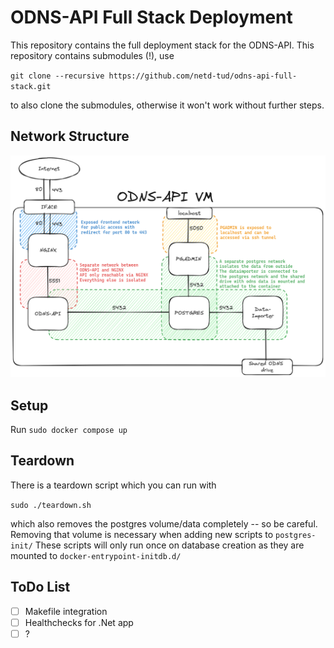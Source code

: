 # ODNS-API Full Stack Deployment
This repository contains the full deployment stack for the ODNS-API.
This repository contains submodules (!), use

`git clone --recursive https://github.com/netd-tud/odns-api-full-stack.git`

to also clone the submodules, otherwise it won't work without further steps.

## Network Structure
![Overview of network structure](./img/odns-api-deployment.png)

## Setup
Run 
`sudo docker compose up`

## Teardown
There is a teardown script which you can run with

`sudo ./teardown.sh`

which also removes the postgres volume/data completely -- so be careful.
Removing that volume is necessary when adding new scripts to `postgres-init/` 
These scripts will only run once on database creation as they are mounted to `docker-entrypoint-initdb.d/`
## ToDo List
- [ ] Makefile integration
- [ ] Healthchecks for .Net app
- [ ] ?
